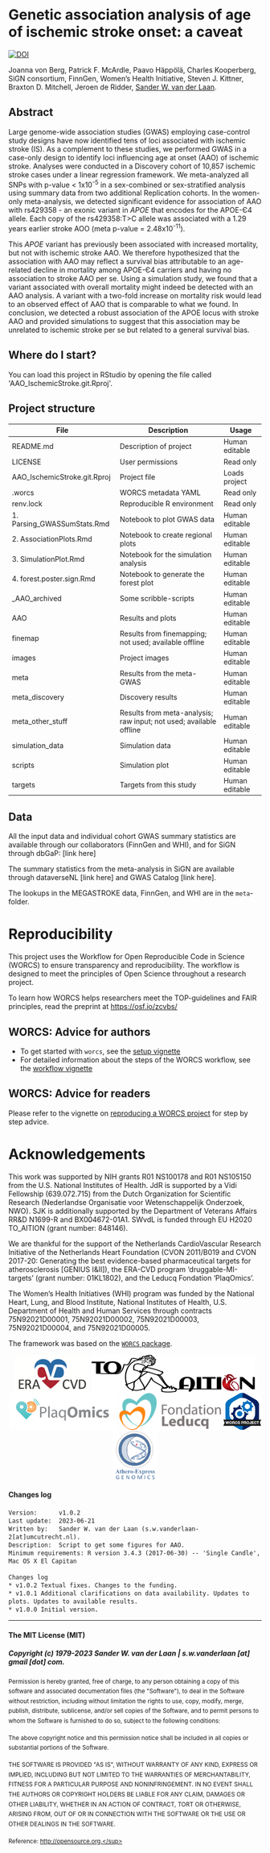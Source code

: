 # Genetic association analysis of age of ischemic stroke onset: a caveat
[![DOI](https://zenodo.org/badge/480746009.svg)](https://zenodo.org/badge/latestdoi/480746009)

<!-- Please add a brief introduction to explain what the project is about    -->

Joanna von Berg, Patrick F. McArdle, Paavo Häppölä, Charles Kooperberg, SiGN consortium, FinnGen, Women’s Health Initiative, Steven J. Kittner, Braxton D. Mitchell, Jeroen de Ridder, [Sander W. van der Laan](https://orcid.org/0000-0001-6888-1404).

## Abstract

Large genome-wide association studies (GWAS) employing case-control study designs have now identified tens of loci associated with ischemic stroke (IS). As a complement to these studies, we performed GWAS in a case-only design to identify loci influencing age at onset (AAO) of ischemic stroke. Analyses were conducted in a Discovery cohort of 10,857 ischemic stroke cases under a linear regression framework. We meta-analyzed all SNPs with p-value < 1x10<sup>-5</sup> in a sex-combined or sex-stratified analysis using summary data from two additional Replication cohorts.  In the women-only meta-analysis, we detected significant evidence for association of AAO with rs429358 - an exonic variant in _APOE_ that encodes for the APOE-Є4 allele.  Each copy of the rs429358:T>C allele was associated with a 1.29 years earlier stroke AOO (meta p-value = 2.48x10<sup>-11</sup>). 

This _APOE_ variant has previously been associated with increased mortality, but not with ischemic stroke AAO. We therefore hypothesized that the association with AAO may reflect a survival bias attributable to an age-related decline in mortality among APOE-Є4 carriers and having no association to stroke AAO per se.  Using a simulation study, we found that a variant associated with overall mortality might indeed be detected with an AAO analysis. A variant with a two-fold increase on mortality risk would lead to an observed effect of AAO that is comparable to what we found. In conclusion, we detected a robust association of the APOE locus with stroke AAO and provided simulations to suggest that this association may be unrelated to ischemic stroke per se but related to a general survival bias.    


## Where do I start?

You can load this project in RStudio by opening the file called 'AAO_IschemicStroke.git.Rproj'.

## Project structure

<!--  You can add rows to this table, using "|" to separate columns.         -->
File                         | Description                             | Usage         
---------------------------- | --------------------------------------- | --------------
README.md                    | Description of project                  | Human editable
LICENSE                      | User permissions                        | Read only     
AAO_IschemicStroke.git.Rproj | Project file                            | Loads project 
.worcs                       | WORCS metadata YAML                     | Read only     
renv.lock                    | Reproducible R environment              | Read only     
1. Parsing_GWASSumStats.Rmd  | Notebook to plot GWAS data              | Human editable
2. AssociationPlots.Rmd      | Notebook to create regional plots       | Human editable
3. SimulationPlot.Rmd        | Notebook for the simulation analysis    | Human editable
4. forest.poster.sign.Rmd    | Notebook to generate the forest plot    | Human editable
_AAO_archived                | Some scribble-scripts                   | Human editable
AAO                          | Results and plots                       | Human editable
finemap                      | Results from finemapping; not used; available offline | Human editable
images                       | Project images                          | Human editable
meta                         | Results from the meta-GWAS              | Human editable
meta_discovery               | Discovery results                       | Human editable
meta_other_stuff             | Results from meta-analysis; raw input; not used; available offline  | Human editable
simulation_data              | Simulation data                         | Human editable
scripts                      | Simulation plot                         | Human editable
targets                      | Targets from this study                 | Human editable

<!--  You can consider adding the following to this file:                    -->
<!--  * A citation reference for your project                                -->
<!--  * Contact information for questions/comments                           -->
<!--  * How people can offer to contribute to the project                    -->
<!--  * A contributor code of conduct, https://www.contributor-covenant.org/ -->

## Data

All the input data and individual cohort GWAS summary statistics are available 
through our collaborators (FinnGen and WHI), and for SiGN through dbGaP: [link here]

The summary statistics from the meta-analysis in SiGN are available through 
dataverseNL [link here] and GWAS Catalog [link here].

The lookups in the MEGASTROKE data, FinnGen, and WHI are in the `meta`-folder. 

# Reproducibility

This project uses the Workflow for Open Reproducible Code in Science (WORCS) to
ensure transparency and reproducibility. The workflow is designed to meet the
principles of Open Science throughout a research project. 

To learn how WORCS helps researchers meet the TOP-guidelines and FAIR principles,
read the preprint at https://osf.io/zcvbs/

## WORCS: Advice for authors

* To get started with `worcs`, see the [setup vignette](https://cjvanlissa.github.io/worcs/articles/setup.html)
* For detailed information about the steps of the WORCS workflow, see the [workflow vignette](https://cjvanlissa.github.io/worcs/articles/workflow.html)

## WORCS: Advice for readers

Please refer to the vignette on [reproducing a WORCS project]() for step by step advice.
<!-- If your project deviates from the steps outlined in the vignette on     -->
<!-- reproducing a WORCS project, please provide your own advice for         -->
<!-- readers here.                                                           -->

# Acknowledgements

This work was supported by NIH grants R01 NS100178 and R01 NS105150 from the U.S. National Institutes of Health. JdR is supported by a Vidi Fellowship (639.072.715) from the Dutch Organization for Scientific Research (Nederlandse Organisatie voor Wetenschappelijk Onderzoek, NWO).  SJK is additionally supported by the Department of Veterans Affairs RR&D N1699-R and BX004672-01A1. SWvdL is funded through EU H2020 TO_AITION (grant number: 848146).

We are thankful for the support of the Netherlands CardioVascular Research Initiative of the Netherlands Heart Foundation (CVON 2011/B019 and CVON 2017-20: Generating the best evidence-based pharmaceutical targets for atherosclerosis [GENIUS I&II]), the ERA-CVD program ‘druggable-MI-targets’ (grant number: 01KL1802), and the Leducq Fondation ‘PlaqOmics’.

The Women’s Health Initiatives (WHI) program was funded by the National Heart, Lung, and Blood Institute, National Institutes of Health, U.S. Department of Health and Human Services through contracts 75N92021D00001, 75N92021D00002, 75N92021D00003, 75N92021D00004, and 75N92021D00005.

The framework was based on the [`WORCS` package](https://osf.io/zcvbs/).

<center>
<a href='https://www.era-cvd.eu'><img src='images/ERA_CVD_Logo_CMYK.png' align="center" height="75" /></a> <a href='https://www.to-aition.eu'><img src='images/to_aition.png' align="center" height="75" /></a> 
<a href='https://www.plaqomics.com'><img src='images/leducq-logo-large.png' align="center" height="75" /></a> <a href='https://www.fondationleducq.org'><img src='images/leducq-logo-small.png' align="center" height="75" /></a> 
<a href='https://osf.io/zcvbs/'><img src='images/worcs_icon.png' align="center" height="75" /></a> <a href='https://www.atheroexpress.nl'><img src='images/AE_Genomics_2010.png' align="center" height="100" /></a>
</center>

#### Changes log

    Version:      v1.0.2
    Last update:  2023-06-21
    Written by:   Sander W. van der Laan (s.w.vanderlaan-2[at]umcutrecht.nl).
    Description:  Script to get some figures for AAO.
    Minimum requirements: R version 3.4.3 (2017-06-30) -- 'Single Candle', Mac OS X El Capitan
    
    Changes log
    * v1.0.2 Textual fixes. Changes to the funding.
    * v1.0.1 Additional clarifications on data availability. Updates to plots. Updates to available results.
    * v1.0.0 Initial version. 
    
    
--------------

#### The MIT License (MIT)
##### Copyright (c) 1979-2023 Sander W. van der Laan | s.w.vanderlaan [at] gmail [dot] com.

<sup>Permission is hereby granted, free of charge, to any person obtaining a copy of this software and associated documentation files (the "Software"), to deal in the Software without restriction, including without limitation the rights to use, copy, modify, merge, publish, distribute, sublicense, and/or sell copies of the Software, and to permit persons to whom the Software is furnished to do so, subject to the following conditions:</sup>

<sup>The above copyright notice and this permission notice shall be included in all copies or substantial portions of the Software.</sup>

<sup>THE SOFTWARE IS PROVIDED "AS IS", WITHOUT WARRANTY OF ANY KIND, EXPRESS OR IMPLIED, INCLUDING BUT NOT LIMITED TO THE WARRANTIES OF MERCHANTABILITY, FITNESS FOR A PARTICULAR PURPOSE AND NONINFRINGEMENT. IN NO EVENT SHALL THE AUTHORS OR COPYRIGHT HOLDERS BE LIABLE FOR ANY CLAIM, DAMAGES OR OTHER LIABILITY, WHETHER IN AN ACTION OF CONTRACT, TORT OR OTHERWISE, ARISING FROM, OUT OF OR IN CONNECTION WITH THE SOFTWARE OR THE USE OR OTHER DEALINGS IN THE SOFTWARE.</sup>

<sup>Reference: http://opensource.org.</sup>
